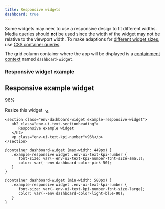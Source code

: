 ```yaml
---
title: Responsive widgets
dashboard: true
---
```


Some widgets may need to use a responsive design to fit different widths. Media queries should **not** be used since the width
of the widget may not be relative to the viewport width. To make adaptions for [different widget sizes](/dashboard/basics/), use [CSS container queries](https://developer.mozilla.org/en-US/docs/Web/CSS/CSS_container_queries).

The grid column container where the app will be displayed is a [containment context](https://developer.mozilla.org/en-US/docs/Web/CSS/CSS_container_queries#using_container_queries) named `dashboard-widget`.

### Responsive widget example

<div class="example-responsive-widget-wrapper">
   <section class="env-dashboard-widget example-responsive-widget env-m-bottom--large">
      <div class="example-responsive-widget__resizeable env-p-horizontal--large env-p-vertical--small">
         <h2 class="env-ui-text-sectionheading">
            Responsive example widget   
         </h2>
         <p class="env-ui-text-kpi-number">96%</p>
         <p class="env-ui-text-caption env-text-align--right">Resize this widget <span style="font-size: 1.25em;transform: rotate(28deg) translate(0.2em, 0.2em);display: inline-block;">&rarr;</span></p>
      </div>
   </section>
</div>

```html-no-example
<section class="env-dashboard-widget example-responsive-widget">
   <h2 class="env-ui-text-sectionheading">
      Responsive example widget
   </h2>
   <p class="env-ui-text-kpi-number">96%</p>
</section>
```

```css-no-expand
@container dashboard-widget (max-width: 449px) {
   .example-responsive-widget .env-ui-text-kpi-number {
      font-size: var(--env-ui-text-kpi-number-font-size-small);
      color: var(--env-dashboard-color-pink-50);
   }
}

@container dashboard-widget (min-width: 580px) {
   .example-responsive-widget .env-ui-text-kpi-number {
      font-size: var(--env-ui-text-kpi-number-font-size-large);
      color: var(--env-dashboard-color-light-blue-90);
   }
}
```
